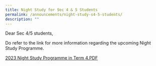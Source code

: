 ```yaml
---
title: Night Study for Sec 4 & 5 Students
permalink: /announcements/night-study-s4-5-students/
description: ""
---
```

Dear Sec 4/5 students,

Do refer to the link for more information regarding the upcoming Night Study Programme.

[2023 Night Study Programme in Term 4.PDF](/files/2023%20night%20study%20programme%20t4%20(for%20school%20website).pdf)

